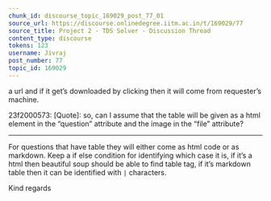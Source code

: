 ```yaml
---
chunk_id: discourse_topic_169029_post_77_01
source_url: https://discourse.onlinedegree.iitm.ac.in/t/169029/77
source_title: Project 2 - TDS Solver - Discussion Thread
content_type: discourse
tokens: 123
username: Jivraj
post_number: 77
topic_id: 169029
---
```


 a url and if it get’s downloaded by clicking then it will come from requester’s machine.

23f2000573:
[Quote]: 
so, can I assume that the table will be given as a html element in the “question” attribute and the image in the “file” attribute?

---

For questions that have table they will either come as html code or as markdown. Keep a if else condition for identifying which case it is, if it’s a html then beautiful soup should be able to find table tag, if it’s markdown table then it can be identified with `|` characters.

Kind regards
